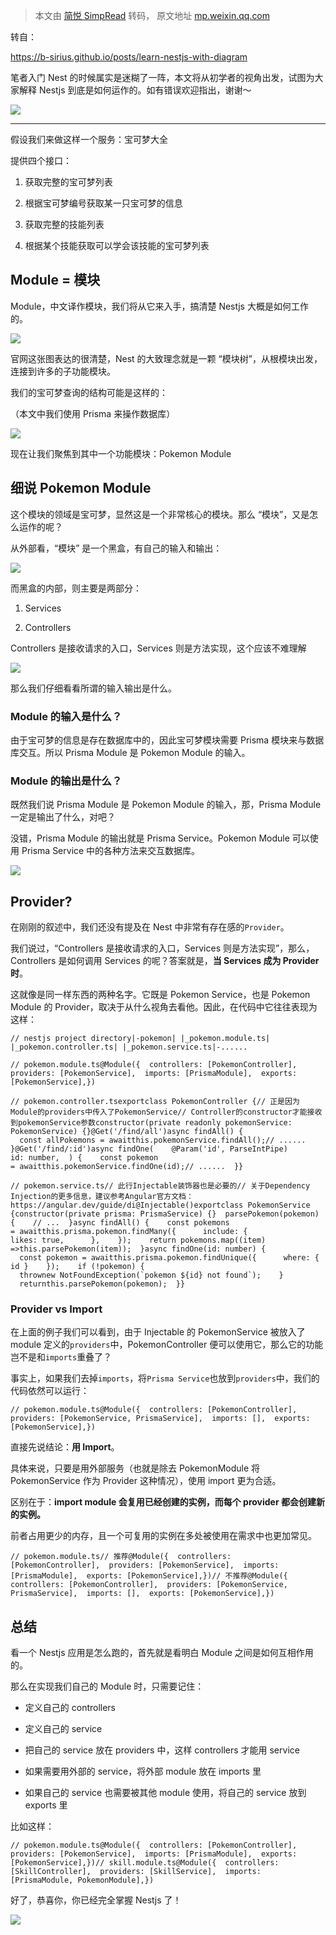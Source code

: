 > 本文由 [简悦 SimpRead](http://ksria.com/simpread/) 转码， 原文地址 [mp.weixin.qq.com](https://mp.weixin.qq.com/s/2ekcArAUAv0MBfNcXFFHNA)

  

转自：

https://b-sirius.github.io/posts/learn-nestjs-with-diagram

笔者入门 Nest 的时候属实是迷糊了一阵，本文将从初学者的视角出发，试图为大家解释 Nestjs 到底是如何运作的。如有错误欢迎指出，谢谢～

![](https://mmbiz.qpic.cn/sz_mmbiz_png/mshqAkialV7EibGnmnQNiak9BfTtGnZUV6bTMeibAMHhntvBYwicnN9eDicnzjBAwpk6jqqiaP6bHUtfOz1JhIdbQ7EEg/640?wx_fmt=png&from=appmsg#imgIndex=0)

  

* * *

假设我们来做这样一个服务：宝可梦大全

提供四个接口：

1.  获取完整的宝可梦列表
    
2.  根据宝可梦编号获取某一只宝可梦的信息
    
3.  获取完整的技能列表
    
4.  根据某个技能获取可以学会该技能的宝可梦列表
    

Module = 模块
-----------

Module，中文译作模块，我们将从它来入手，搞清楚 Nestjs 大概是如何工作的。

![](https://mmbiz.qpic.cn/sz_mmbiz_png/mshqAkialV7EibGnmnQNiak9BfTtGnZUV6bZEYqicCC9wMicibWYD96FFrlOuoOzKxiaOPWD5doHGlEAhicqljJGQGjTEQ/640?wx_fmt=png&from=appmsg#imgIndex=1)

  

官网这张图表达的很清楚，Nest 的大致理念就是一颗 “模块树”，从根模块出发，连接到许多的子功能模块。

我们的宝可梦查询的结构可能是这样的：

（本文中我们使用 Prisma 来操作数据库）

![](https://mmbiz.qpic.cn/sz_mmbiz_png/mshqAkialV7EibGnmnQNiak9BfTtGnZUV6b1ia4iaWokxADXdGqMrAYEFlRE5Ug8DwXBNEWuK2k6EWgcuQhEyFib1yMg/640?wx_fmt=png&from=appmsg#imgIndex=2)

现在让我们聚焦到其中一个功能模块：Pokemon Module

细说 Pokemon Module
-----------------

这个模块的领域是宝可梦，显然这是一个非常核心的模块。那么 “模块”，又是怎么运作的呢？

从外部看，“模块” 是一个黑盒，有自己的输入和输出：

![](https://mmbiz.qpic.cn/sz_mmbiz_png/mshqAkialV7EibGnmnQNiak9BfTtGnZUV6b3bnD7REHeNkWTvZjG269a4nWI8vEF2Be8VUdUBYjmYHDiaqAHOccQYA/640?wx_fmt=png&from=appmsg#imgIndex=3)

而黑盒的内部，则主要是两部分：

1.  Services
    
2.  Controllers
    

Controllers 是接收请求的入口，Services 则是方法实现，这个应该不难理解

![](https://mmbiz.qpic.cn/sz_mmbiz_png/mshqAkialV7EibGnmnQNiak9BfTtGnZUV6bI9srTqyJMVAdQBRYulSd3XSmtymJ4NZTzMFcxckY9JdADm31kPuY4g/640?wx_fmt=png&from=appmsg#imgIndex=4)

那么我们仔细看看所谓的输入输出是什么。

### Module 的输入是什么？

由于宝可梦的信息是存在数据库中的，因此宝可梦模块需要 Prisma 模块来与数据库交互。所以 Prisma Module 是 Pokemon Module 的输入。

### Module 的输出是什么？

既然我们说 Prisma Module 是 Pokemon Module 的输入，那，Prisma Module 一定是输出了什么，对吧？

没错，Prisma Module 的输出就是 Prisma Service。Pokemon Module 可以使用 Prisma Service 中的各种方法来交互数据库。

![](https://mmbiz.qpic.cn/sz_mmbiz_png/mshqAkialV7EibGnmnQNiak9BfTtGnZUV6bIicU7qDccMcLgYVJDdNSLm39Z0BDV2Uib4TH0RCeib4VpXhmjL9GicApng/640?wx_fmt=png&from=appmsg#imgIndex=5)

Provider?
---------

在刚刚的叙述中，我们还没有提及在 Nest 中非常有存在感的`Provider`。

我们说过，“Controllers 是接收请求的入口，Services 则是方法实现”，那么，Controllers 是如何调用 Services 的呢？答案就是，**当 Services 成为 Provider 时**。

这就像是同一样东西的两种名字。它既是 Pokemon Service，也是 Pokemon Module 的 Provider，取决于从什么视角去看他。因此，在代码中它往往表现为这样：

```
// nestjs project directory|-pokemon| |_pokemon.module.ts| |_pokemon.controller.ts| |_pokemon.service.ts|-......
```

```
// pokemon.module.ts@Module({  controllers: [PokemonController],  providers: [PokemonService],  imports: [PrismaModule],  exports: [PokemonService],})
```

```
// pokemon.controller.tsexportclass PokemonController {// 正是因为Module的providers中传入了PokemonService// Controller的constructor才能接收到pokemonService参数constructor(private readonly pokemonService: PokemonService) {}@Get('/find/all')async findAll() {    const allPokemons = awaitthis.pokemonService.findAll();// ......  }@Get('/find/:id')async findOne(    @Param('id', ParseIntPipe) id: number,  ) {    const pokemon = awaitthis.pokemonService.findOne(id);// ......  }}
```

```
// pokemon.service.ts// 此行Injectable装饰器也是必要的// 关于Dependency Injection的更多信息，建议参考Angular官方文档：https://angular.dev/guide/di@Injectable()exportclass PokemonService {constructor(private prisma: PrismaService) {}  parsePokemon(pokemon) {    // ...  }async findAll() {    const pokemons = awaitthis.prisma.pokemon.findMany({      include: {        likes: true,      },    });    return pokemons.map((item) =>this.parsePokemon(item));  }async findOne(id: number) {    const pokemon = awaitthis.prisma.pokemon.findUnique({      where: { id }    });    if (!pokemon) {      thrownew NotFoundException(`pokemon ${id} not found`);    }    returnthis.parsePokemon(pokemon);  }}
```

### Provider vs Import

在上面的例子我们可以看到，由于 Injectable 的 PokemonService 被放入了 module 定义的`providers`中，PokemonController 便可以使用它，那么它的功能岂不是和`imports`重叠了？

事实上，如果我们去掉`imports`，将`Prisma Service`也放到`providers`中，我们的代码依然可以运行：

```
// pokemon.module.ts@Module({  controllers: [PokemonController],  providers: [PokemonService, PrismaService],  imports: [],  exports: [PokemonService],})
```

直接先说结论：**用 Import**。

具体来说，只要是用外部服务（也就是除去 PokemonModule 将 PokemonService 作为 Provider 这种情况），使用 import 更为合适。

区别在于：**import module 会复用已经创建的实例，而每个 provider 都会创建新的实例。**

前者占用更少的内存，且一个可复用的实例在多处被使用在需求中也更加常见。

```
// pokemon.module.ts// 推荐@Module({  controllers: [PokemonController],  providers: [PokemonService],  imports: [PrismaModule],  exports: [PokemonService],})// 不推荐@Module({  controllers: [PokemonController],  providers: [PokemonService, PrismaService],  imports: [],  exports: [PokemonService],})
```

总结
--

看一个 Nestjs 应用是怎么跑的，首先就是看明白 Module 之间是如何互相作用的。

那么在实现我们自己的 Module 时，只需要记住：

*   定义自己的 controllers
    
*   定义自己的 service
    
*   把自己的 service 放在 providers 中，这样 controllers 才能用 service
    
*   如果需要用外部的 service，将外部 module 放在 imports 里
    
*   如果自己的 service 也需要被其他 module 使用，将自己的 service 放到 exports 里
    

比如这样：

```
// pokemon.module.ts@Module({  controllers: [PokemonController],  providers: [PokemonService],  imports: [PrismaModule],  exports: [PokemonService],})// skill.module.ts@Module({  controllers: [SkillController],  providers: [SkillService],  imports: [PrismaModule, PokemonModule],})
```

好了，恭喜你，你已经完全掌握 Nestjs 了！

![](https://mmbiz.qpic.cn/sz_mmbiz_png/mshqAkialV7EibGnmnQNiak9BfTtGnZUV6b3W5n049MlicyfUZnr260c2NMkh0r52MgBSKxDMpia1Ed1aJQibXp0eryw/640?wx_fmt=png&from=appmsg#imgIndex=6)